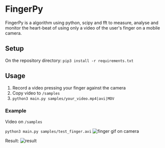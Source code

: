 # FingerPy

FingerPy is a algorithm using python, scipy and fft to measure, analyse and monitor the heart-beat of using only a video of the user's finger on a mobile camera.


## Setup
On the repository directory:
```pip3 install -r requirements.txt```


## Usage
1. Record a video pressing your finger against the camera
2. Copy video to ```/samples```
3. ```python3 main.py samples/your_video.mp4|avi|MOV```


### Example
Video on ```/samples```

```python3 main.py samples/test_finger.avi```
![finger gif on camera](samples/finger.gif)

Result: 
![result](samples/results.jpg)
